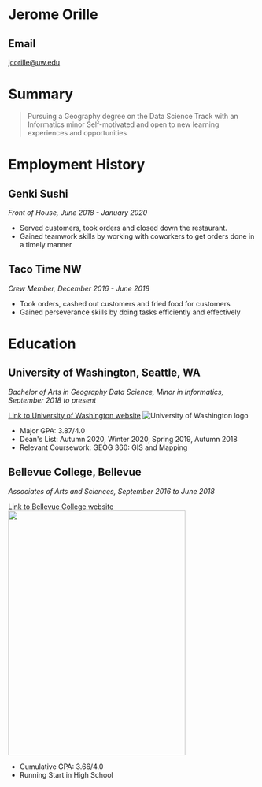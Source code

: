 # Jerome Orille

## Email

jcorille@uw.edu

# Summary

>Pursuing a Geography degree on the Data Science Track with an Informatics minor
>Self-motivated and open to new learning experiences and opportunities

# Employment History

## Genki Sushi

*Front of House, June 2018 - January 2020*

- Served customers, took orders and closed down the restaurant.
- Gained teamwork skills by working with coworkers to get orders done in a timely manner

## Taco Time NW

*Crew Member, December 2016 - June 2018*

- Took orders, cashed out customers and fried food for customers
- Gained perseverance skills by doing tasks efficiently and effectively

# Education

## University of Washington, Seattle, WA

*Bachelor of Arts in Geography Data Science, Minor in Informatics, September 2018 to present*

[Link to University of Washington website](https://www.washington.edu/)
![University of Washington logo](https://alphagammadelta.org/wp-content/uploads/2017/01/U-Washington.jpg)

- Major GPA: 3.87/4.0
- Dean's List: Autumn 2020, Winter 2020, Spring 2019, Autumn 2018
- Relevant Coursework: GEOG 360: GIS and Mapping

## Bellevue College, Bellevue

*Associates of Arts and Sciences, September 2016 to June 2018*

[Link to Bellevue College website](https://www.bellevuecollege.edu/)
<img src="https://www.bellevuecollege.edu/wp-content/uploads/sites/23/2019/12/PRI_BC_Bulldog-Head_CMYK.png" width="360" height="497" />

- Cumulative GPA: 3.66/4.0
- Running Start in High School
